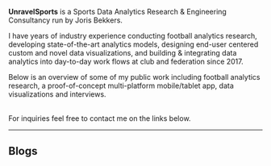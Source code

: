 <b>UnravelSports</b> is a Sports Data Analytics Research & Engineering Consultancy run by Joris Bekkers.

I have years of industry experience conducting football analytics research, developing state-of-the-art analytics models,
designing end-user centered custom and novel data visualizations, and building & integrating data analytics into day-to-day work flows
 at club and federation since 2017.

Below is an overview of some of my public work including football analytics research, a proof-of-concept multi-platform mobile/tablet app, data visualizations and interviews.

<br>
For inquiries feel free to contact me on the links below.

<a href="https://twitter.com/unravelsports" class="fa fa-twitter"></a>
<a href="https://www.linkedin.com/in/joris-bekkers-33138288" class="fa fa-linkedin"></a>

------

## Blogs
